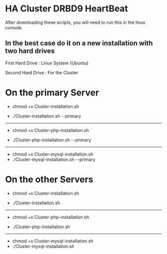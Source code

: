 HA Cluster DRBD9 HeartBeat
==========================

After downloading these scripts, you will need to run this in the linux console. 

In the best case do it on a new installation with two hard drives
-----------------------------------------------------------------

First Hard Drive : Linux System {Ubuntu}

Second Hard Drive : For the Cluster

**On the primary Server**
=========================

  - chmod +x Cluster-installation.sh
  
  - ./Cluster-installation.sh --primary
  
---
  
  - chmod +x Cluster-php-installation.sh
  
  - ./Cluster-php-installation.sh --primary
  
---  

  - chmod +x Cluster-mysql-installation.sh 
  - ./Cluster-mysql-installation.sh --primary
  

**On the other Servers**
========================

  - chmod +x Cluster-installation.sh
  
  - ./Cluster-installation.sh
  
---
  
  - chmod +x Cluster-php-installation.sh
  
  - ./Cluster-php-installation.sh

---
  
  - chmod +x Cluster-mysql-installation.sh 
  - ./Cluster-mysql-installation.sh
